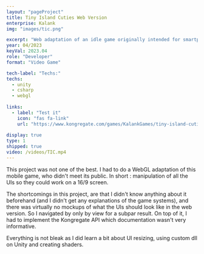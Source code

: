 ```yaml
---
layout: "pageProject"
title: Tiny Island Cuties Web Version
enterprise: Kalank
img: "images/tic.png"

excerpt: "Web adaptation of an idle game originally intended for smartphones"
year: 04/2023
keyVal: 2023.04
role: "Developer"
format: "Video Game"

tech-label: "Techs:"
techs:
  - unity
  - csharp
  - webgl
  
links:
  - label: "Test it"
    icon: "fas fa-link"
    url: "https://www.kongregate.com/games/KalankGames/tiny-island-cuties"
  
display: true
type: 1
shipped: true
video: /videos/TIC.mp4
---
```

<p>This project was not one of the best. I had to do a WebGL adaptation of this mobile game, who didn't meet its public. In short : manipulation of all the UIs so they could work on a 16/9 screen. </p>
<p>The shortcomings in this project, are that I didn't know anything about it beforehand (and I didn't get any explanations of the game systems), and there was virtually no mockups of what the UIs should look like in the web version. So I navigated by only by view for a subpar result. On top of it, I had to implement the Kongregate API which documentation wasn't very informative.</p>
<p>Everything is not bleak as I did learn a bit about UI resizing, using custom dll on Unity and creating shaders.</p>


